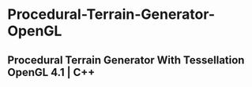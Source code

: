# Procedural-Terrain-Generator-OpenGL
## Procedural Terrain Generator With Tessellation OpenGL 4.1 | C++
